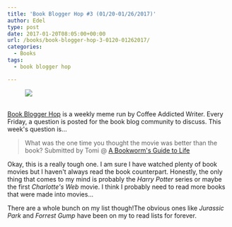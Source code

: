 ```yaml
---
title: 'Book Blogger Hop #3 (01/20-01/26/2017)'
author: Edel
type: post
date: 2017-01-20T08:05:00+00:00
url: /books/book-blogger-hop-3-0120-01262017/
categories:
  - Books
tags:
  - book blogger hop

---
```

<figure><a rel="_nofollow" href="http://www.coffeeaddictedwriter.com/p/blog-page.html"><img src="https://i1.wp.com/3.bp.blogspot.com/-2bKizvp-A9w/WEjGAM4OjJI/AAAAAAAAV50/nU3xHQNtvSQQ8dRsB8OueG061E99KPrYACLcB/s1600/Book%2BBlogger%2BHop%2B%2528Final%2529.png?w=663&#038;ssl=1" data-recalc-dims="1" /></a></figure> 

<a rel="_nofollow" href="http://www.coffeeaddictedwriter.com/p/blog-page.html"></a>

<a rel="_nofollow" href="http://www.coffeeaddictedwriter.com/p/blog-page.html"><br /> </a><a rel="_nofollow" href="http://www.coffeeaddictedwriter.com/p/blog-page.html">Book Blogger Hop</a> is a weekly meme run by Coffee Addicted Writer. Every Friday, a question is posted for the book blog community to discuss. This week's question is&#8230;

> What was the one time you thought the movie was better than the book? Submitted by Tomi @ [A Bookworm's Guide to Life][1]

Okay, this is a really tough one. I am sure I have watched plenty of book movies but I haven't always read the book counterpart. Honestly, the only thing that comes to my mind is probably the _Harry Potter_ series or maybe the first _Charlotte's Web_ movie. I think I probably need to read more books that were made into movies&#8230;

There are a whole bunch on my list though!The obvious ones like _Jurassic Park_ and _Forrest Gump_ have been on my to read lists for forever.

 [1]: http://www.abgtl.co.uk/